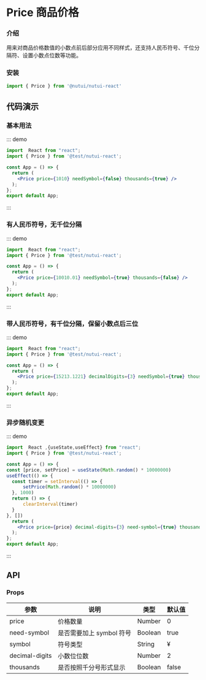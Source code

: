 # Price 商品价格

### 介绍

用来对商品价格数值的小数点前后部分应用不同样式，还支持人民币符号、千位分隔符、设置小数点位数等功能。

### 安装

```javascript
import { Price } from '@nutui/nutui-react'
```


## 代码演示

### 基本用法

::: demo
```jsx
import  React from "react";
import { Price } from '@test/nutui-react';

const App = () => {
  return (
    <Price price={1010} needSymbol={false} thousands={true} />
  );
};
export default App;
```
::: 

### 有人民币符号，无千位分隔

::: demo
```jsx
import  React from "react";
import { Price } from '@test/nutui-react';

const App = () => {
  return (
    <Price price={10010.01} needSymbol={true} thousands={false} />
  );
};
export default App;
```
::: 


### 带人民币符号，有千位分隔，保留小数点后三位

::: demo
```jsx
import  React from "react";
import { Price } from '@test/nutui-react';

const App = () => {
  return (
    <Price price={15213.1221} decimalDigits={3} needSymbol={true} thousands={true} />
  );
};
export default App;
```
::: 


### 异步随机变更

::: demo
```jsx
import  React ,{useState,useEffect} from "react";
import { Price } from '@test/nutui-react';

const App = () => {
const [price, setPrice] = useState(Math.random() * 10000000)
useEffect(() => {
  const timer = setInterval(() => {
      setPrice(Math.random() * 10000000)
  }, 1000)
  return () => {
      clearInterval(timer)
  }
}, [])
  return (
    <Price price={price} decimal-digits={3} need-symbol={true} thousands={true} />
  );
};
export default App;
```
::: 


## API

### Props

| 参数           | 说明                     | 类型    | 默认值 |
| -------------- | ------------------------ | ------- | ------ |
| price          | 价格数量                 | Number  | 0      |
| need-symbol    | 是否需要加上 symbol 符号 | Boolean | true   |
| symbol         | 符号类型                 | String  | &yen;  |
| decimal-digits | 小数位位数               | Number  | 2      |
| thousands      | 是否按照千分号形式显示   | Boolean | false  |
